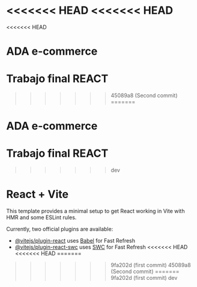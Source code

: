 <<<<<<< HEAD
<<<<<<< HEAD
=======
<<<<<<< HEAD
# ADA e-commerce
Trabajo final REACT
=======
>>>>>>> 45089a8 (Second commit)
=======
# ADA e-commerce
Trabajo final REACT
=======
>>>>>>> dev
# React + Vite

This template provides a minimal setup to get React working in Vite with HMR and some ESLint rules.

Currently, two official plugins are available:

- [@vitejs/plugin-react](https://github.com/vitejs/vite-plugin-react/blob/main/packages/plugin-react/README.md) uses [Babel](https://babeljs.io/) for Fast Refresh
- [@vitejs/plugin-react-swc](https://github.com/vitejs/vite-plugin-react-swc) uses [SWC](https://swc.rs/) for Fast Refresh
<<<<<<< HEAD
<<<<<<< HEAD
=======
>>>>>>> 9fa202d (first commit)
>>>>>>> 45089a8 (Second commit)
=======
>>>>>>> 9fa202d (first commit)
>>>>>>> dev
